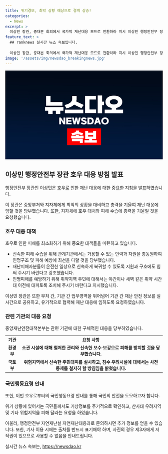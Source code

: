 ```yaml
---
title: 위기경보, 최악 상황 예상으로 경계 상승!
categories:
  - News
excerpt: >
  이상민 장관, 중대본 회의에서 국가적 재난대응 모드로 전환하라 지시 이상민 행정안전부 장관은 최악의 상황을 가정하고 재난 대응에 총력을 기울이도록 중앙부처와 지자체 등에 지시했다. 장마로 인한 호우로 인해 충청권과 전라권을 중심으로 많은 비가 내려 안타까운 사고가 발생했다. 해당 지역에 호우경보가 발효돼 2단계로 상향 조정되었으며, 행안부는 관계부처와 지자체에 호우 대처에 총력을 다할 것을 당부했다. 중대본 회의에서는 인명피해 예방을 최우선 목표로 선제적인 안전조치를 취할 것을 강조했고, 국민에게 안전을 지키기 위한 조치를 요청했다.
feature_text: >
  ## ranknews 실시간 뉴스 속보입니다.

  이상민 장관, 중대본 회의에서 국가적 재난대응 모드로 전환하라 지시 이상민 행정안전부 장관은 최악의 상황을 가정하고 재난 대응에 총력을 기울이도록 중앙부처와 지자체 등에 지시했다. 장마로 인한 호우로 인해 충청권과 전라권을 중심으로 많은 비가 내려 안타까운 사고가 발생했다. 해당 지역에 호우경보가 발효돼 2단계로 상향 조정되었으며, 행안부는 관계부처와 지자체에 호우 대처에 총력을 다할 것을 당부했다. 중대본 회의에서는 인명피해 예방을 최우선 목표로 선제적인 안전조치를 취할 것을 강조했고, 국민에게 안전을 지키기 위한 조치를 요청했다.
image: '/assets/img/newsdao_breakingnews.jpg'
---
```


<p><img src="/assets/img/newsdao_breakingnews.jpg" alt="ranknews 속보" /></p>

<h2 data-ke-size="size26">이상민 행정안전부 장관 호우 대응 방침 발표</h2>

<p>행정안전부 장관인 이상민은 호우로 인한 재난 대응에 대한 중요한 지침을 발표하였습니다.</p>

<p data-ke-size="size16">이 장관은 중앙부처와 지자체에게 최악의 상황을 대비하고 총력을 기울여 재난 대응에 임할 것을 당부했습니다. 또한, 지자체에 호우 대처와 피해 수습에 총력을 기울일 것을 요청했습니다.</p>

<h3><b>호우 대응 대책</b></h3>

<p>호우로 인한 피해를 최소화하기 위해 중요한 대책들을 마련하고 있습니다.</p>

<ul>
  <li>신속한 피해 수습을 위해 관계기관에서는 가용할 수 있는 인력과 자원을 총동원하여 인명구조 및 피해 예방에 최선을 다할 것을 당부했습니다.</li>
  <li>재난피해자분들이 온전한 일상으로 신속하게 복귀할 수 있도록 지원과 구호에도 힘써 주시기 바란다고 강조했습니다.</li>
  <li>인명피해를 예방하기 위해 취약지역 주민에 대해서는 야간이나 새벽 같은 취약 시간대 이전에 대피토록 조치해 주시기 바란다고 지시했습니다.</li>
</ul>

<p data-ke-size="size16">이상민 장관은 또한 부처 간, 기관 간 업무영역을 뛰어넘어 기관 간 재난 안전 정보를 실시간으로 공유하고, 유기적으로 협력해 재난 대응에 임하도록 요청하였습니다.</p>

<h3><b>관련 기관의 대응 요청</b></h3>

<p>중앙재난안전대책본부는 관련 기관에 대한 구체적인 대응을 당부하였습니다.</p>

<table>
  <tr>
    <td style="text-align: center; height: 17px;"><b>기관</b></td>
    <td style="text-align: center; height: 17px;"><b>요청 사항</b></td>
  </tr>
  <tr>
    <td style="text-align: center; height: 17px;"><b>환경부</b></td>
    <td style="text-align: center; height: 17px;"><b>소관 시설에 대해 철저한 관리와 신속한 보수·보강으로 피해를 방지할 것을 당부했습니다.</b></td>
  </tr>
  <tr>
    <td style="text-align: center; height: 17px;"><b>국토부</b></td>
    <td style="text-align: center; height: 17px;"><b>위험지역에서 신속한 주민대피를 실시하고, 침수 우려시설에 대해서는 사전 통제를 철저히 할 방침임을 밝혔습니다.</b></td>
  </tr>
</table>

<h3><b>국민행동요령 안내</b></h3>

<p>또한, 이번 호우로부터의 국민행동요령 안내를 통해 국민의 안전을 도모하고자 합니다.</p>

<p data-ke-size="size16">위기 상황에 있어서는 국민들께서도 기상정보를 주기적으로 확인하고, 산사태 우려지역 및 기타 위험지역을 피해 달라는 요청을 하였습니다.</p>

<p data-ke-size="size16">아울러, 행정안전부 자연재난실 자연재난대응과로 문의하시면 추가 정보를 얻을 수 있습니다. 또한, 기사 이용 시에는 출처를 반드시 표기해야 하며, 사진의 경우 제3자에게 저작권이 있으므로 사용할 수 없음을 안내드립니다.</p>
실시간 뉴스 속보는, <a href="https://newsdao.kr" rel="dofollow">https://newsdao.kr</a>



